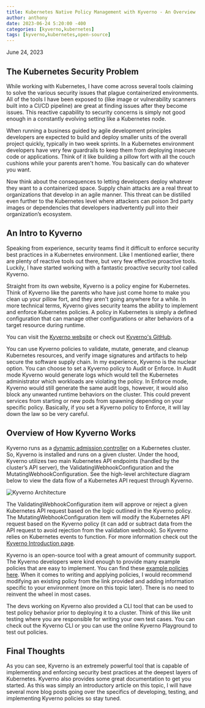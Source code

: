 ```yaml
---
title: Kubernetes Native Policy Management with Kyverno - An Overview
author: anthony
date: 2023-06-24 5:20:00 -400
categories: [kyverno,kubernetes]
tags: [kyverno,kubernetes,open-source]
---
```

June 24, 2023

## The Kubernetes Security Problem
While working with Kubernetes, I have come across several tools claiming to solve the various security issues that plague containerized environments. All of the tools I have been exposed to (like image or vulnerability scanners built into a CI/CD pipeline) are great at finding issues after they become issues. This reactive capability to security concerns is simply not good enough in a constantly evolving setting like a Kubernetes node.

When running a business guided by agile development principles developers are expected to build and deploy smaller units of the overall project quickly, typically in two week sprints. In a Kubernetes environment developers have very few guardrails to keep them from deploying insecure code or applications. Think of it like building a pillow fort with all the couch cushions while your parents aren't home. You basically can do whatever you want.

Now think about the consequences to letting developers deploy whatever they want to a containerized space. Supply chain attacks are a real threat to organizations that develop in an agile manner. This threat can be distilled even further to the Kubernetes level where attackers can poison 3rd party images or dependencies that developers inadvertently pull into their organization’s ecosystem.

## An Intro to Kyverno
Speaking from experience, security teams find it difficult to enforce security best practices in a Kubernetes environment. Like I mentioned earlier, there are plenty of reactive tools out there, but very few effective proactive tools. Luckily, I have started working with a fantastic proactive security tool called Kyverno.

Straight from its own website, Kyverno is a policy engine for Kubernetes. Think of Kyverno like the parents who have just come home to make you clean up your pillow fort, and they aren't going anywhere for a while. In more technical terms, Kyverno gives security teams the ability to implement and enforce Kubernetes policies. A policy in Kubernetes is simply a defined configuration that can manage other configurations or alter behaviors of a target resource during runtime.

You can visit the [Kyverno website](https://kyverno.io/) or check out [Kyverno's GitHub](https://github.com/kyverno/kyverno/).

You can use Kyverno policies to validate, mutate, generate, and cleanup Kubernetes resources, and verify image signatures and artifacts to help secure the software supply chain. In my experience, Kyverno is the nuclear option. You can choose to set a Kyverno policy to Audit or Enforce. In Audit mode Kyverno would generate logs which would tell the Kubernetes administrator which workloads are violating the policy. In Enforce mode, Kyverno would still generate the same audit logs, however, it would also block any unwanted runtime behaviors on the cluster. This could prevent services from starting or new pods from spawning depending on your specific policy. Basically, if you set a Kyverno policy to Enforce, it will lay down the law so be very careful.

## Overview of How Kyverno Works
Kyverno runs as a [dynamic admission controller](https://kubernetes.io/docs/reference/access-authn-authz/extensible-admission-controllers/) on a Kubernetes cluster. So, Kyverno is installed and runs on a given cluster. Under the hood, Kyverno utilizes two main Kubernetes API endpoints (handled by the cluster’s API server), the ValidatingWebhookConfiguration and the MutatingWebhookConfiguration. See the high-level architecture diagram below to view the data flow of a Kubernetes API request through Kyverno.

![Kyverno Architecture](https://kyverno.io/images/kyverno-architecture.png 'Image from kyverno.io')

The ValidatingWebhookConfiguration item will approve or reject a given Kubernetes API request based on the logic outlined in the Kyverno policy. The MutatingWebhookConfiguration item will modify the Kubernetes API request based on the Kyverno policy (it can add or subtract data from the API request to avoid rejection from the validation webhook). So Kyverno relies on Kubernetes events to function. For more information check out the [Kyverno Introduction page](https://kyverno.io/docs/introduction/).

Kyverno is an open-source tool with a great amount of community support. The Kyverno developers were kind enough to provide many example policies that are easy to implement. You can find these [example policies here](https://kyverno.io/policies/). When it comes to writing and applying policies, I would recommend modifying an existing policy from the link provided and adding information specific to your environment (more on this topic later). There is no need to reinvent the wheel in most cases. 

The devs working on Kyverno also provided a CLI tool that can be used to test policy behavior prior to deploying it to a cluster. Think of this like unit testing where you are responsible for writing your own test cases. You can check out the Kyverno CLI or you can use the online Kyverno Playground to test out policies.

## Final Thoughts
As you can see, Kyverno is an extremely powerful tool that is capable of implementing and enforcing security best practices at the deepest layers of Kubernetes. Kyverno also provides some great documentation to get you started. As this was simply an introductory article on this topic, I will have several more blog posts going over the specifics of developing, testing, and implementing Kyverno policies so stay tuned.
